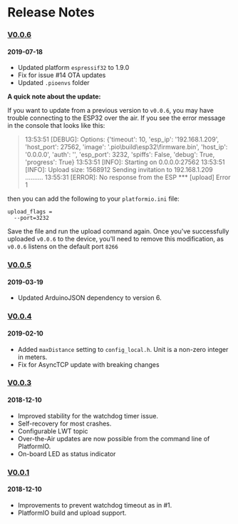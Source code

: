 # Release Notes

### [V0.0.6](https://github.com/jptrsn/ESP32-mqtt-room/releases/tag/v0.0.6)
#### 2019-07-18

- Updated platform `espressif32` to 1.9.0
- Fix for issue #14 OTA updates
- Updated `.pioenvs` folder

**A quick note about the update:**

If you want to update from a previous version to `v0.0.6`, you may have trouble connecting to the ESP32 over the air. If you see the error message in the console that looks like this:
> 13:53:51 [DEBUG]: Options: {'timeout': 10, 'esp_ip': '192.168.1.209', 'host_port': 27562, 'image': '.pio\\build\\esp32\\firmware.bin', 'host_ip': '0.0.0.0', 'auth': '', 'esp_port': 3232, 'spiffs': False, 'debug': True, 'progress': True}
13:53:51 [INFO]: Starting on 0.0.0.0:27562
13:53:51 [INFO]: Upload size: 1568912
Sending invitation to 192.168.1.209 ..........
13:55:31 [ERROR]: No response from the ESP
*** [upload] Error 1

then you can add the following to your `platformio.ini` file:

```
upload_flags =
  --port=3232
```
Save the file and run the upload command again. Once you've successfully uploaded `v0.0.6` to the device, you'll need to remove this modification, as `v0.0.6` listens on the default port `8266`

### [V0.0.5](https://github.com/jptrsn/ESP32-mqtt-room/releases/tag/v0.0.5)
#### 2019-03-19

- Updated ArduinoJSON dependency to version 6.

### [V0.0.4](https://github.com/jptrsn/ESP32-mqtt-room/releases/tag/v0.0.4)
#### 2019-02-10

- Added `maxDistance` setting to `config_local.h`. Unit is a non-zero integer in meters.
- Fix for AsyncTCP update with breaking changes

### [V0.0.3](https://github.com/jptrsn/ESP32-mqtt-room/releases/tag/v0.0.3)
#### 2018-12-10

- Improved stability for the watchdog timer issue.
- Self-recovery for most crashes.
- Configurable LWT topic
- Over-the-Air updates are now possible from the command line of PlatformIO.
- On-board LED as status indicator

### [V0.0.1](https://github.com/jptrsn/ESP32-mqtt-room/releases/tag/v0.0.1)
#### 2018-12-10
- Improvements to prevent watchdog timeout as in #1.
- PlatformIO build and upload support.
